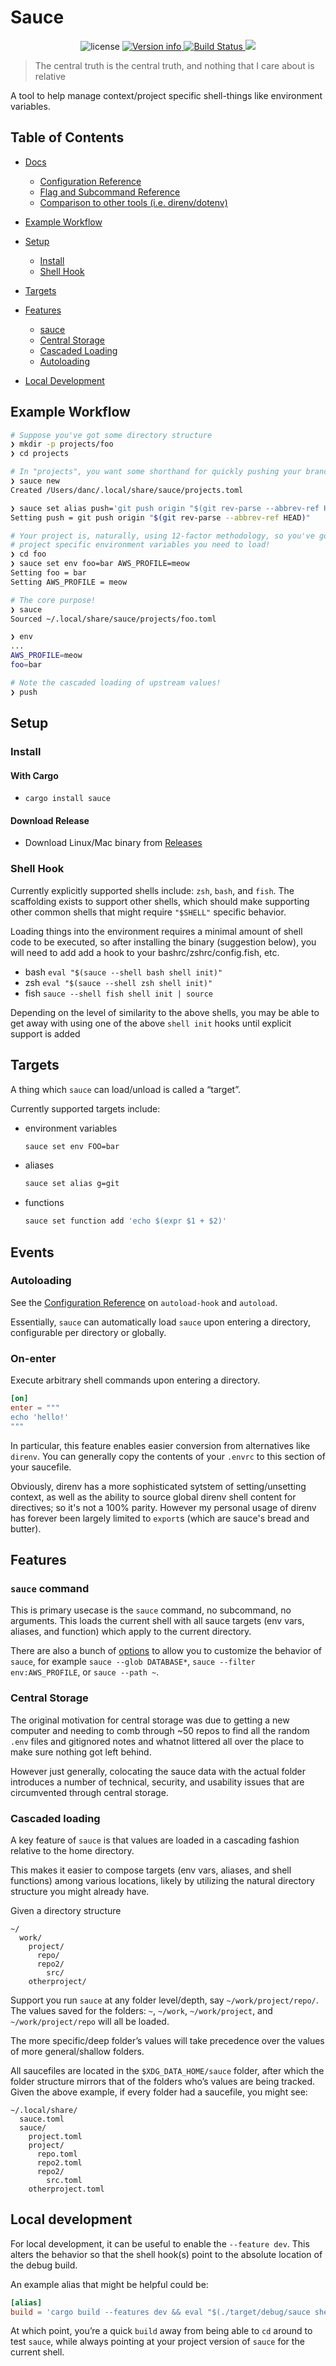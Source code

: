 # Sauce

<p align="center">
<img src="https://img.shields.io/crates/l/sauce.svg" alt="license">
<a href="https://crates.io/crates/sauce">
<img src="https://img.shields.io/crates/v/sauce.svg?colorB=319e8c" alt="Version info">
</a>
<a href="https://github.com/DanCardin/sauce/actions?query=workflow%3ATest">
<img src="https://github.com/DanCardin/sauce/workflows/Test/badge.svg" alt="Build Status">
</a> <a href="https://codecov.io/gh/DanCardin/sauce">
<img src="https://codecov.io/gh/DanCardin/sauce/branch/main/graph/badge.svg?token=U7NQIWXWKW"/>
</a><br>
</p>

> The central truth is the central truth, and nothing that I care about is relative

A tool to help manage context/project specific shell-things like environment variables.

## Table of Contents

- [Docs](./doc)

  - [Configuration Reference](./doc/config.md)
  - [Flag and Subcommand Reference](./doc/options.md)
  - [Comparison to other tools (i.e. direnv/dotenv)](./doc/comparison.md)

- [Example Workflow](#example-workflow)

- [Setup](#setup)

  - [Install](#install)
  - [Shell Hook](#shell-hook)

- [Targets](#targets)

- [Features](#features)

  - [sauce](#sauce)
  - [Central Storage](#central-storage)
  - [Cascaded Loading](#cascaded-loading)
  - [Autoloading](#autoloading)

- [Local Development](#local-development)

## Example Workflow

``` bash
# Suppose you've got some directory structure
❯ mkdir -p projects/foo
❯ cd projects

# In "projects", you want some shorthand for quickly pushing your branches
❯ sauce new
Created /Users/danc/.local/share/sauce/projects.toml

❯ sauce set alias push='git push origin "$(git rev-parse --abbrev-ref HEAD)"'
Setting push = git push origin "$(git rev-parse --abbrev-ref HEAD)"

# Your project is, naturally, using 12-factor methodology, so you've got some
# project specific environment variables you need to load!
❯ cd foo
❯ sauce set env foo=bar AWS_PROFILE=meow
Setting foo = bar
Setting AWS_PROFILE = meow

# The core purpose!
❯ sauce
Sourced ~/.local/share/sauce/projects/foo.toml

❯ env
...
AWS_PROFILE=meow
foo=bar

# Note the cascaded loading of upstream values!
❯ push
```

## Setup

### Install

#### With Cargo

- `cargo install sauce`

#### Download Release

- Download Linux/Mac binary from [Releases](https://github.com/DanCardin/sauce/releases)

### Shell Hook

Currently explicitly supported shells include: `zsh`, `bash`, and `fish`. The scaffolding exists to
support other shells, which should make supporting other common shells that might require `"$SHELL"`
specific behavior.

Loading things into the environment requires a minimal amount of shell code to be executed, so after
installing the binary (suggestion below), you will need to add add a hook to your
bashrc/zshrc/config.fish, etc.

- bash `eval "$(sauce --shell bash shell init)"`
- zsh `eval "$(sauce --shell zsh shell init)"`
- fish `sauce --shell fish shell init | source`

Depending on the level of similarity to the above shells, you may be able to get away with using one
of the above `shell init` hooks until explicit support is added

## Targets

A thing which `sauce` can load/unload is called a “target”.

Currently supported targets include:

- environment variables

  ``` bash
  sauce set env FOO=bar
  ```

- aliases

  ``` bash
  sauce set alias g=git
  ```

- functions

  ``` bash
  sauce set function add 'echo $(expr $1 + $2)'
  ```

## Events

### Autoloading

See the [Configuration Reference](./doc/config.md) on `autoload-hook` and `autoload`.

Essentially, `sauce` can automatically load `sauce` upon entering a directory, configurable per
directory or globally.

### On-enter

Execute arbitrary shell commands upon entering a directory.

``` toml
[on]
enter = """
echo 'hello!'
"""
```

In particular, this feature enables easier conversion from alternatives like `direnv`. You can
generally copy the contents of your `.envrc` to this section of your saucefile.

Obviously, direnv has a more sophisticated sytstem of setting/unsetting context, as well as the
ability to source global direnv shell content for directives; so it's not a 100% parity. However my
personal usage of direnv has forever been largely limited to `export`s (which are sauce's bread and
butter).

## Features

### `sauce` command

This is primary usecase is the `sauce` command, no subcommand, no arguments. This loads the current
shell with all sauce targets (env vars, aliases, and function) which apply to the current directory.

There are also a bunch of [options](./doc/options.md) to allow you to customize the behavior of
`sauce`, for example `sauce --glob DATABASE*`, `sauce --filter env:AWS_PROFILE`, or
`sauce --path ~`.

### Central Storage

The original motivation for central storage was due to getting a new computer and needing to comb
through \~50 repos to find all the random `.env` files and gitignored notes and whatnot littered all
over the place to make sure nothing got left behind.

However just generally, colocating the sauce data with the actual folder introduces a number of
technical, security, and usability issues that are circumvented through central storage.

### Cascaded loading

A key feature of `sauce` is that values are loaded in a cascading fashion relative to the home
directory.

This makes it easier to compose targets (env vars, aliases, and shell functions) among various
locations, likely by utilizing the natural directory structure you might already have.

Given a directory structure

``` text
~/
  work/
    project/
      repo/
      repo2/
        src/
    otherproject/
```

Support you run `sauce` at any folder level/depth, say `~/work/project/repo/`. The values saved for
the folders: `~`, `~/work`, `~/work/project`, and `~/work/project/repo` will all be loaded.

The more specific/deep folder’s values will take precedence over the values of more general/shallow
folders.

All saucefiles are located in the `$XDG_DATA_HOME/sauce` folder, after which the folder structure
mirrors that of the folders who’s values are being tracked. Given the above example, if every folder
had a saucefile, you might see:

``` text
~/.local/share/
  sauce.toml
  sauce/
    project.toml
    project/
      repo.toml
      repo2.toml
      repo2/
        src.toml
    otherproject.toml
```

## Local development

For local development, it can be useful to enable the `--feature dev`. This alters the behavior so
that the shell hook(s) point to the absolute location of the debug build.

An example alias that might be helpful could be:

``` toml
[alias]
build = 'cargo build --features dev && eval "$(./target/debug/sauce shell init)"'
```

At which point, you’re a quick `build` away from being able to `cd` around to test `sauce`, while
always pointing at your project version of `sauce` for the current shell.
